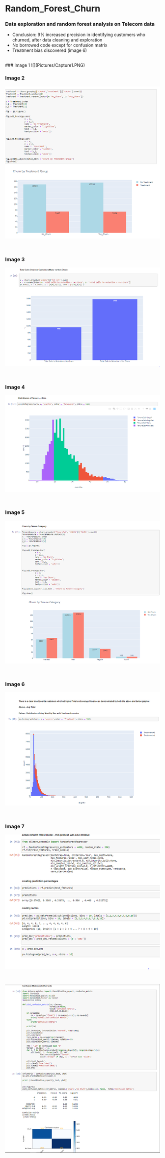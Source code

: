 # Random_Forest_Churn
 ### Data exploration and random forest analysis on Telecom data
 * Conclusion: 9% increased precision in identifying customers who churned, after data cleaning and exploration
 * No borrowed code except for confusion matrix
 * Treatment bias discovered (image 6)

<br />
### Image 1
![](Pictures/Capture1.PNG)

<br />

### Image 2
![](Pictures/Capture2.PNG)

<br />

### Image 3
![](Pictures/Capture3.PNG)

<br />

### Image 4
![](Pictures/Capture4.PNG)

<br />

### Image 5
![](Pictures/Capture5.PNG)

<br />

### Image 6
![](Pictures/Capture6.PNG)

<br />

### Image 7
![](Pictures/Capture7.PNG)

<br />

![](Pictures/Capture8.PNG)
